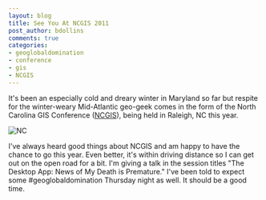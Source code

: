 ```yaml
---
layout: blog
title: See You At NCGIS 2011
post_author: bdollins
comments: true
categories:
- geoglobaldomination
- conference
- gis
- NCGIS
---
```


It's been an especially cold and dreary winter in Maryland so far but respite for the winter-weary Mid-Atlantic geo-geek comes in the form of the North Carolina GIS Conference (<a href="http://www.cgia.state.nc.us/Default.aspx?alias=www.cgia.state.nc.us/ncgis2011">NCGIS</a>), being held in Raleigh, NC this year.

<img alt="NC" src="http://wwp.greenwichmeantime.com/images/usa/north-carolina.jpg" />

I've always heard good things about NCGIS and am happy to have the chance to go this year. Even better, it's within driving distance so I can get out on the open road for a bit. I'm giving a talk in the session titles "The Desktop App: News of My Death is Premature." I've been told to expect some #geoglobaldomination Thursday night as well. It should be a good time.